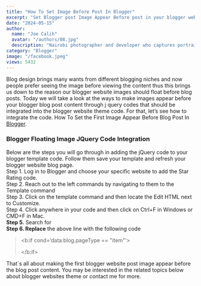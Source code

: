 ```yaml
---
title: "How To Set Image Before Post In Blogger"
excerpt: "Set Blogger post Image Appear Before post in your blogger website post view. Follow the steps to add code to Blogger template to apply."
date: "2024-05-15"
author:
  name: "Joe Calih"
  avatar: "/authors/08.jpg"
  description: "Nairobi photographer and developer who captures portraiture, landscapes, weddings, and photo studios."
category: "Blogger"
image: "/facebook.jpeg"
views: 5432
---
```



Blog design brings many wants from different blogging niches and now people prefer seeing the image before viewing the content thus this brings us down to the reason our blogger website images should float before blog posts. Today we will take a look at the ways to make images appear before your blogger blog post content through j query codes that should be integrated into the blogger website theme code. For that, let’s see how to integrate the code. How To Set the First Image Appear Before Blog Post In [Blogger](http://joecalih.co.ke/category/blogger).

### Blogger Floating Image JQuery Code Integration

Below are the steps you will go through in adding the jQuery code to your blogger template code. Follow them save your template and refresh your blogger website blog page.  
Step 1. Log in to Blogger and choose your specific website to add the Star Rating code.  
Step 2. Reach out to the left commands by navigating to them to the Template command  
Step 3. Click on the template command and then locate the Edit HTML next to Customize.  
Step 4. Click anywhere in your code and then click on Ctrl+F in Windows or CMD+F in Mac.  
**Step 5.** Search for **</body>**  
**Step 6. Replace** the above line with the following code

> <b:if cond=’data:blog.pageType == &quot;item&quot;’>  
> <script type=’text/javascript’>//<![CDATA[  
> $(document).ready(function(){  
> // the order goes container -> body -> surround -> image  
> var body = $(‘.post-body’).first();  
> var container = $(body).parent();  
> var image = $(body).find(‘img’).first();  
> var surround = $(image).parent();  
> $(surround).prependTo(container);  
> });  
> //]]></script>  
> </b:if>  
> </body>

That`s all about making the first blogger website post image appear before the blog post content. You may be interested in the related topics below about blogger websites theme or contact me for more.